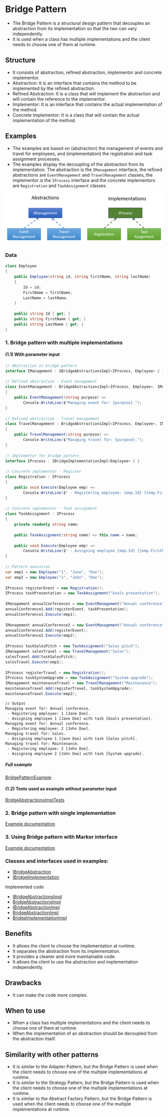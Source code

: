 ﻿# Bridge Pattern

- The Bridge Pattern is a structural design pattern that decouples an abstraction from its implementation so that the two can vary independently.
- It is used when a class has multiple implementations and the client needs to choose one of them at runtime.

## Structure

- It consists of abstraction, refined abstraction, implementor and concrete implementor.
- Abstraction: It is an interface that contains the method to be implemented by the refined abstraction.
- Refined Abstraction: It is a class that will implement the abstraction and will contain the reference to the implementor.
- Implementor: It is an interface that contains the actual implementation of the method.
- Concrete Implementor: It is a class that will contain the actual implementation of the method.

## Examples

- The examples are based on (abstraction) the management of events and travel for employees, and (implementation) the registration and task assignment processes.
- The examples display the decoupling of the abstraction from its implementation. The abstraction is the `IManagement` interface, the refined abstractions are `EventManagement` and `TravelManagement` classes, the implementor is the `IProcess` interface and the concrete implementors are `Registration` and `TaskAssignment` classes.

![Bridge](Bridge/Bridge.png)

### Data

```csharp
class Employee
{
    public Employee(string id, string firstName, string lastName)
    {
        Id = id;
        FirstName = firstName;
        LastName = lastName;
    }

    public string Id { get; }
    public string FirstName { get; }
    public string LastName { get; }
}
```

### 1. Bridge pattern with multiple implementations

#### (1.1) With parameter input

```csharp
// Abstraction in bridge pattern
interface IManagement : IBridgeAbstractionsImpl<IProcess, Employee> { }

// Refined abstraction - Event management
class EventManagement : BridgeAbstractionsImpl<IProcess, Employee>, IManagement
{
    public EventManagement(string purpose) =>
        Console.WriteLine($"Managing event for: {purpose}.");
}

// Refined abstraction - Travel management
class TravelManagement : BridgeAbstractionsImpl<IProcess, Employee>, IManagement
{
    public TravelManagement(string purpose) =>
        Console.WriteLine($"Managing travel for: {purpose}.");
}

// Implementor for bridge pattern
interface IProcess : IBridgeImplementationImpl<Employee> { }

// Concrete implementor - Register
class Registration : IProcess
{
    public void Execute(Employee emp) =>
        Console.WriteLine($" - Registering employee: {emp.Id} [{emp.FirstName} {emp.LastName}].");
}

// Concrete implementor - Task assignment
class TaskAssignment : IProcess
{
    private readonly string name;

    public TaskAssignment(string name) => this.name = name;

    public void Execute(Employee emp) =>
        Console.WriteLine($" - Assigning employee {emp.Id} [{emp.FirstName} {emp.LastName}] with task [{name}].");
}

// Pattern execution
var emp1 = new Employee("1", "Jane", "Doe");
var emp2 = new Employee("2", "John", "Doe");

IProcess registerEvent = new Registration();
IProcess taskPresentation = new TaskAssignment("Goals presentation");

IManagement annualConference1 = new EventManagement("Annual conference");
annualConference1.Add(registerEvent, taskPresentation);
annualConference1.Execute(emp1);

IManagement annualConference2 = new EventManagement("Annual conference");
annualConference2.Add(registerEvent);
annualConference2.Execute(emp2);

IProcess taskSalesPitch = new TaskAssignment("Sales pitch");
IManagement salesTravel = new TravelManagement("Sales");
salesTravel.Add(taskSalesPitch);
salesTravel.Execute(emp1);

IProcess registerTravel = new Registration();
IProcess taskSystemUpgrade = new TaskAssignment("System upgrade");
IManagement maintenanceTravel = new TravelManagement("Maintenance");
maintenanceTravel.Add(registerTravel, taskSystemUpgrade);
maintenanceTravel.Execute(emp2);
```

```
// Output
Managing event for: Annual conference.
 - Registering employee: 1 [Jane Doe].
 - Assigning employee 1 [Jane Doe] with task [Goals presentation].
Managing event for: Annual conference.
 - Registering employee: 2 [John Doe].
Managing travel for: Sales.
 - Assigning employee 1 [Jane Doe] with task [Sales pitch].
Managing travel for: Maintenance.
 - Registering employee: 2 [John Doe].
 - Assigning employee 2 [John Doe] with task [System upgrade].
```

##### Full example

[BridgePatternExample](./../../GofConsoleApp/Examples/Structural/BridgePattern/BridgePatternExample.cs)

#### (1.2) Tests used as example without parameter input

[BridgeAbstractionsImplTests](./../../GofPatternsTests/Structural/BridgePattern/Implementations/BridgeAbstractionsImplTests.cs)


### 2. Bridge pattern with single implementation

[Example documentation](Bridge/Bridge_SingleImplementation.md)


### 3. Using Bridge pattern with Marker interface

[Example documentation](Bridge/Bridge_Marker.md)


### Classes and interfaces used in examples:

- [IBridgeAbstraction](./../../GofPatterns/Structural/BridgePattern/IBridgeAbstraction.cs)
- [IBridgeImplementation](./../../GofPatterns/Structural/BridgePattern/IBridgeImplementation.cs)

Implemented code

- [IBridgeAbstractionsImpl](./../../GofPatterns/Structural/BridgePattern/Implementations/IBridgeAbstractionsImpl.cs)
- [BridgeAbstractionsImpl](./../../GofPatterns/Structural/BridgePattern/Implementations/BridgeAbstractionsImpl.cs)
- [IBridgeAbstractionImpl](./../../GofPatterns/Structural/BridgePattern/Implementations/IBridgeAbstractionImpl.cs)
- [BridgeAbstractionImpl](./../../GofPatterns/Structural/BridgePattern/Implementations/BridgeAbstractionImpl.cs)
- [BridgeImplementationImpl](./../../GofPatterns/Structural/BridgePattern/Implementations/IBridgeImplementationImpl.cs)

## Benefits

- It allows the client to choose the implementation at runtime.
- It separates the abstraction from its implementation.
- It provides a cleaner and more maintainable code.
- It allows the client to use the abstraction and implementation independently.

## Drawbacks

- It can make the code more complex.

## When to use

- When a class has multiple implementations and the client needs to choose one of them at runtime.
- When the implementation of an abstraction should be decoupled from the abstraction itself.

## Similarity with other patterns

- It is similar to the Adapter Pattern, but the Bridge Pattern is used when the client needs to choose one of the multiple implementations at runtime.
- It is similar to the Strategy Pattern, but the Bridge Pattern is used when the client needs to choose one of the multiple implementations at runtime.
- It is similar to the Abstract Factory Pattern, but the Bridge Pattern is used when the client needs to choose one of the multiple implementations at runtime.